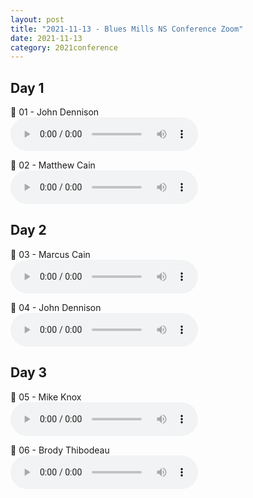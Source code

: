```yaml
---
layout: post
title: "2021-11-13 - Blues Mills NS Conference Zoom"
date: 2021-11-13
category: 2021conference
---
```


## Day 1

<p>
🎵 01 - John Dennison <br>
<audio controls>
  <source src="https://archive.org/download/2021-gospel-conference-audio/2021-11%20-%20Blues%20Mills%20NS%20Conference%20Zoom/01BluesMills2021-John-Dennison-Nov11.mp3" type="audio/mpeg">
  Your browser does not support the audio element.
</audio>
</p>
<p>
🎵 02 - Matthew Cain <br>
<audio controls>
  <source src="https://archive.org/download/2021-gospel-conference-audio/2021-11%20-%20Blues%20Mills%20NS%20Conference%20Zoom/02BluesMills2021-Matthew-Cain-Nov11.mp3" type="audio/mpeg">
  Your browser does not support the audio element.
</audio>
</p>

## Day 2

<p>
🎵 03 - Marcus Cain <br>
<audio controls>
  <source src="https://archive.org/download/2021-gospel-conference-audio/2021-11%20-%20Blues%20Mills%20NS%20Conference%20Zoom/03BluesMills2021-Marcus-Cain-Nov12.mp3" type="audio/mpeg">
  Your browser does not support the audio element.
</audio>
</p>
<p>
🎵 04 - John Dennison <br>
<audio controls>
  <source src="https://archive.org/download/2021-gospel-conference-audio/2021-11%20-%20Blues%20Mills%20NS%20Conference%20Zoom/04BluesMills2021-John-Dennison-Nov12.mp3" type="audio/mpeg">
  Your browser does not support the audio element.
</audio>
</p>

## Day 3

<p>
🎵 05 - Mike Knox <br>
<audio controls>
  <source src="https://archive.org/download/2021-gospel-conference-audio/2021-11%20-%20Blues%20Mills%20NS%20Conference%20Zoom/05BluesMills2021-Mike-Knox-Nov13.mp3" type="audio/mpeg">
  Your browser does not support the audio element.
</audio>
</p>
<p>
🎵 06 - Brody Thibodeau <br>
<audio controls>
  <source src="https://archive.org/download/2021-gospel-conference-audio/2021-11%20-%20Blues%20Mills%20NS%20Conference%20Zoom/06BluesMills2021-Brody-Thibodeau-Nov13.mp3" type="audio/mpeg">
  Your browser does not support the audio element.
</audio>
</p>
